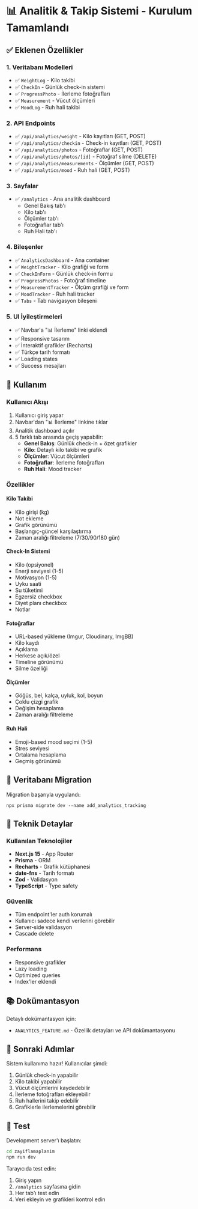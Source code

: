 # 📊 Analitik & Takip Sistemi - Kurulum Tamamlandı

## ✅ Eklenen Özellikler

### 1. Veritabanı Modelleri
- ✅ `WeightLog` - Kilo takibi
- ✅ `CheckIn` - Günlük check-in sistemi
- ✅ `ProgressPhoto` - İlerleme fotoğrafları
- ✅ `Measurement` - Vücut ölçümleri
- ✅ `MoodLog` - Ruh hali takibi

### 2. API Endpoints
- ✅ `/api/analytics/weight` - Kilo kayıtları (GET, POST)
- ✅ `/api/analytics/checkin` - Check-in kayıtları (GET, POST)
- ✅ `/api/analytics/photos` - Fotoğraflar (GET, POST)
- ✅ `/api/analytics/photos/[id]` - Fotoğraf silme (DELETE)
- ✅ `/api/analytics/measurements` - Ölçümler (GET, POST)
- ✅ `/api/analytics/mood` - Ruh hali (GET, POST)

### 3. Sayfalar
- ✅ `/analytics` - Ana analitik dashboard
  - Genel Bakış tab'ı
  - Kilo tab'ı
  - Ölçümler tab'ı
  - Fotoğraflar tab'ı
  - Ruh Hali tab'ı

### 4. Bileşenler
- ✅ `AnalyticsDashboard` - Ana container
- ✅ `WeightTracker` - Kilo grafiği ve form
- ✅ `CheckInForm` - Günlük check-in formu
- ✅ `ProgressPhotos` - Fotoğraf timeline
- ✅ `MeasurementTracker` - Ölçüm grafiği ve form
- ✅ `MoodTracker` - Ruh hali tracker
- ✅ `Tabs` - Tab navigasyon bileşeni

### 5. UI İyileştirmeleri
- ✅ Navbar'a "📊 İlerleme" linki eklendi
- ✅ Responsive tasarım
- ✅ İnteraktif grafikler (Recharts)
- ✅ Türkçe tarih formatı
- ✅ Loading states
- ✅ Success mesajları

## 🚀 Kullanım

### Kullanıcı Akışı
1. Kullanıcı giriş yapar
2. Navbar'dan "📊 İlerleme" linkine tıklar
3. Analitik dashboard açılır
4. 5 farklı tab arasında geçiş yapabilir:
   - **Genel Bakış**: Günlük check-in + özet grafikler
   - **Kilo**: Detaylı kilo takibi ve grafik
   - **Ölçümler**: Vücut ölçümleri
   - **Fotoğraflar**: İlerleme fotoğrafları
   - **Ruh Hali**: Mood tracker

### Özellikler

#### Kilo Takibi
- Kilo girişi (kg)
- Not ekleme
- Grafik görünümü
- Başlangıç-güncel karşılaştırma
- Zaman aralığı filtreleme (7/30/90/180 gün)

#### Check-In Sistemi
- Kilo (opsiyonel)
- Enerji seviyesi (1-5)
- Motivasyon (1-5)
- Uyku saati
- Su tüketimi
- Egzersiz checkbox
- Diyet planı checkbox
- Notlar

#### Fotoğraflar
- URL-based yükleme (Imgur, Cloudinary, ImgBB)
- Kilo kaydı
- Açıklama
- Herkese açık/özel
- Timeline görünümü
- Silme özelliği

#### Ölçümler
- Göğüs, bel, kalça, uyluk, kol, boyun
- Çoklu çizgi grafik
- Değişim hesaplama
- Zaman aralığı filtreleme

#### Ruh Hali
- Emoji-based mood seçimi (1-5)
- Stres seviyesi
- Ortalama hesaplama
- Geçmiş görünümü

## 📝 Veritabanı Migration

Migration başarıyla uygulandı:
```
npx prisma migrate dev --name add_analytics_tracking
```

## 🔧 Teknik Detaylar

### Kullanılan Teknolojiler
- **Next.js 15** - App Router
- **Prisma** - ORM
- **Recharts** - Grafik kütüphanesi
- **date-fns** - Tarih formatı
- **Zod** - Validasyon
- **TypeScript** - Type safety

### Güvenlik
- Tüm endpoint'ler auth korumalı
- Kullanıcı sadece kendi verilerini görebilir
- Server-side validasyon
- Cascade delete

### Performans
- Responsive grafikler
- Lazy loading
- Optimized queries
- Index'ler eklendi

## 📚 Dokümantasyon

Detaylı dokümantasyon için:
- `ANALYTICS_FEATURE.md` - Özellik detayları ve API dokümantasyonu

## 🎯 Sonraki Adımlar

Sistem kullanıma hazır! Kullanıcılar şimdi:
1. Günlük check-in yapabilir
2. Kilo takibi yapabilir
3. Vücut ölçümlerini kaydedebilir
4. İlerleme fotoğrafları ekleyebilir
5. Ruh hallerini takip edebilir
6. Grafiklerle ilerlemelerini görebilir

## 🐛 Test

Development server'ı başlatın:
```bash
cd zayiflamaplanim
npm run dev
```

Tarayıcıda test edin:
1. Giriş yapın
2. `/analytics` sayfasına gidin
3. Her tab'ı test edin
4. Veri ekleyin ve grafikleri kontrol edin
